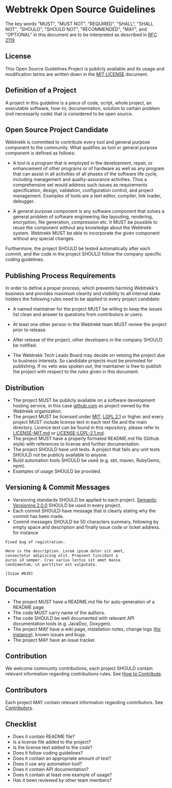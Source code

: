 # Webtrekk Open Source Guidelines

The key words "MUST", "MUST NOT", "REQUIRED", "SHALL", "SHALL NOT", "SHOULD", "SHOULD NOT", "RECOMMENDED",  "MAY", and "OPTIONAL" in this document are to be interpreted as described in [RFC 2119](http://www.ietf.org/rfc/rfc2119.txt)

## License
This Open Source Guidelines Project is publicly available and its usage and modification terms are written down in the [MIT LICENSE](LICENSE-MIT.md) document.

## Definition of a Project
A project in this guideline is a piece of code, script,  whole project, an executable software, how-to, documentation, solution to certain problem (not necessarily code)  that is considered to be open source.


## Open Source Project Candidate
Webtrekk is committed to contribute every tool and general purpose component to the community. What qualifies as tool or general purpose component is defined as follows:

* A tool is a program that is employed in the development, repair, or enhancement of other programs or of hardware as well as any program that can assist in all activities of all phases of the software life cycle, including management and quality-assurance activities. Thus a comprehensive set would address such issues as requirements specification, design, validation, configuration control, and project management. Examples of tools are a text editor, compiler, link loader, debugger.

* A general purpose component is any software component that solves a general problem of software engineering like layouting, rendering, encryption, file generation, compression etc. It MUST be possible to reuse the component without any knowledge about the Webtrekk system. Webtrekk MUST be able to incorporate the given component without any special changes.

Furthermore, the project SHOULD be tested automatically after each commit, and the code in the project SHOULD follow the company specific coding guidelines.


## Publishing Process Requirements
In order to define a proper process, which prevents harming Webtrekk's business and provides maximum clearity and visibility to all internal stake holders the following rules need to be applied to every project candidate:

* A named maintainer for the project MUST be willing to keep the issues list clean and answer to questions from contributors or users.

* At least one other person in the Webtrekk team MUST review the project prior to release.

* After release of the project, other developers in the company SHOULD be notified.

* The Webtrekk Tech Leads Board may decide on vetoing the project due to business interests. So candidate projects must be promoted for publishing. If no veto was spoken out, the maintainer is free to publish the project with respect to the rules given in this document.



## Distribution
* The project MUST be publicly available on a software development hosting service, in this case [github.com](http://github.com/Webtrekk) as project owned by the Webtrekk organization.
* The project MUST be licensed under [MIT](http://opensource.org/licenses/MIT), [LGPL 2.1](http://opensource.org/licenses/LGPL-2.1) or higher and every project MUST include license text in each text file and the main directory. Licence text can be found in this repository, please refer to [LICENSE-MIT.md](LICENSE-MIT.md) or [LICENSE-LGPL-2.1.md](LICENSE-LGPL-2.1.md).
* The project MUST have a properly formated README.md file (Github style) with references to license and further documentation.
* The project SHOULD have unit tests. A project that fails any unit tests SHOULD not be publicly available to anyone.
* Build automation tools SHOULD be used (e.g. sbt, maven, RubyGems, npm).
* Examples of usage SHOULD be provided.



## Versioning & Commit Messages
* Versioning standards SHOULD be applied to each project. 
[Semantic Versioning 2.0.0](http://semver.org/) SHOULD be used in every project.
* Each commit SHOULD have message that is clearly stating why the commit has been made.
* Commit messages SHOULD be 50 characters summary, following by empty space and description and finally issue code or ticket address.
for instance

```
Fixed bug of registration.

Here is the description. Lorem ipsum dolor sit amet,
consectetur adipiscing elit. Praesent tincidunt a 
purus id semper. Cras varius lectus sit amet massa
condimentum, ut porttitor est vulputate. 

[Issue #639]
```


## Documentation
* The project MUST have a README.md file for auto-generation of a README page.
* The code MUST carry name of the authors.
* The code SHOULD be well documented with relevant API documentation tools (e.g. JavaDoc, Doxygen).
* The project MAY have a wiki page, installation notes, change logs ([for instance](CHANGELOG.md)), known issues and bugs.
* The project MAY have an issue tracker.


## Contribution
We welcome community contributions, each project SHOULD contain relevant information regarding contributions rules. See [How to Contribute](CONTRIBUTING.md).


## Contributors
Each project MAY contain relevant information regarding contributors. See [Contributors](CONTRIBUTORS.md).


## Checklist
* Does it contain README file?
* Is a license file added to the project?
* Is the license text added to the code?
* Does it follow coding guidelines?
* Does it contain an appropriate amount of test?
* Does it use any automation tool?
* Does it contain API documentation?
* Does it contain at least one example of usage?
* Has it been reviewed by other team members?




